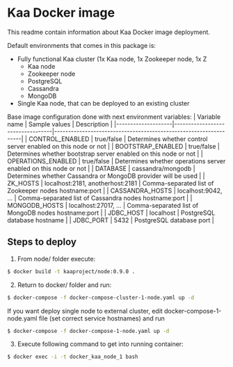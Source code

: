 # Kaa Docker image

This readme contain information about Kaa Docker image deployment.

Default environments that comes in this package is:
  - Fully functional Kaa cluster (1x Kaa node, 1x Zookeeper node, 1x Z
    - Kaa node
    - Zookeeper node
    - PostgreSQL
    - Cassandra
    - MongoDB
  - Single Kaa node, that can be deployed to an existing cluster

Base image configuration done with next environment variables:
| Variable name      | Sample values                    | Description                                                      |
|--------------------|----------------------------------|------------------------------------------------------------------|
| CONTROL_ENABLED    | true/false                       | Determines whether control server enabled on this node or not    |
| BOOTSTRAP_ENABLED  | true/false                       | Determines whether bootstrap server enabled on this node or not  |
| OPERATIONS_ENABLED | true/false                       | Determines whether operations server enabled on this node or not |
| DATABASE           | cassandra/mongodb                | Determines whether Cassandra or MongoDB provider will be used    |
| ZK_HOSTS           | localhost:2181, anotherhost:2181 | Comma-separated list of Zookeeper nodes hostname:port            |
| CASSANDRA_HOSTS    | localhost:9042, ...              | Comma-separated list of Cassandra nodes hostname:port            |
| MONGODB_HOSTS      | localhost:27017, ...             | Comma-separated list of MongoDB nodes hostname:port              |
| JDBC_HOST          | localhost                        | PostgreSQL database hostname                                     |
| JDBC_PORT          | 5432                             | PostgreSQL database port                                         |

## Steps to deploy

1. From node/ folder execute:
```sh
$ docker build -t kaaproject/node:0.9.0 .
```
2. Return to docker/ folder and run:
```sh
$ docker-compose -f docker-compose-cluster-1-node.yaml up -d
```
If you want deploy single node to external cluster, edit docker-compose-1-node.yaml file (set correct service hostnames) and run
```sh
$ docker-compose -f docker-compose-1-node.yaml up -d
```
3. Execute following command to get into running container:
```sh
$ docker exec -i -t docker_kaa_node_1 bash
```

